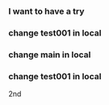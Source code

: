 ### I want to have a try

### change test001 in local

### change main in local

### change test001 in local 
2nd
